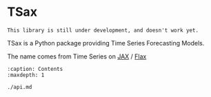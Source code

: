 # TSax

```{warning}
This library is still under development, and doesn't work yet.
```

TSax is a Python package providing Time Series Forecasting Models.

The name comes from Time Series on
[JAX](https://jax.readthedocs.io/en/latest/index.html) /
[Flax](https://flax.readthedocs.io/en/latest/index.html)


```{toctree}
:caption: Contents
:maxdepth: 1

./api.md
```
